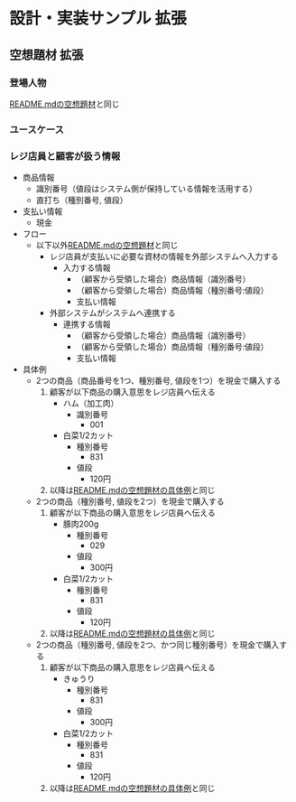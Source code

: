 # 設計・実装サンプル 拡張

## 空想題材 拡張

### 登場人物

[README.mdの空想題材](README.md)と同じ

### ユースケース

### レジ店員と顧客が扱う情報

* 商品情報
    * 識別番号（値段はシステム側が保持している情報を活用する）
    * 直打ち（種別番号, 値段）
* 支払い情報
    * 現金
* フロー
  * 以下以外[README.mdの空想題材](README.md)と同じ
      * レジ店員が支払いに必要な資材の情報を外部システムへ入力する
          * 入力する情報
              * （顧客から受領した場合）商品情報（識別番号）
              * （顧客から受領した場合）商品情報（種別番号:値段）
              * 支払い情報
      * 外部システムがシステムへ連携する
          * 連携する情報
              * （顧客から受領した場合）商品情報（識別番号）
              * （顧客から受領した場合）商品情報（種別番号:値段）
              * 支払い情報
* 具体例
    * 2つの商品（商品番号を1つ、種別番号, 値段を1つ）を現金で購入する
        1. 顧客が以下商品の購入意思をレジ店員へ伝える
            * ハム（加工肉）
                * 識別番号
                    * 001
            * 白菜1/2カット
                * 種別番号
                    * 831
                * 値段
                    * 120円
        2. 以降は[README.mdの空想題材の具体例](README.md)と同じ
    * 2つの商品（種別番号, 値段を2つ）を現金で購入する
        1. 顧客が以下商品の購入意思をレジ店員へ伝える
            * 豚肉200g
                * 種別番号
                    * 029
                * 値段
                    * 300円
            * 白菜1/2カット
                * 種別番号
                    * 831
                * 値段
                    * 120円
        2. 以降は[README.mdの空想題材の具体例](README.md)と同じ
    * 2つの商品（種別番号, 値段を2つ、かつ同じ種別番号）を現金で購入する
        1. 顧客が以下商品の購入意思をレジ店員へ伝える
            * きゅうり
                * 種別番号
                    * 831
                * 値段
                    * 300円
            * 白菜1/2カット
                * 種別番号
                    * 831
                * 値段
                    * 120円
        2. 以降は[README.mdの空想題材の具体例](README.md)と同じ